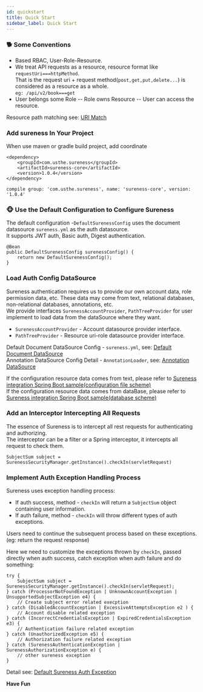 ```yaml
---
id: quickstart  
title: Quick Start  
sidebar_label: Quick Start  
---
```


### 🐕 Some Conventions

- Based RBAC, User-Role-Resource.
- We treat API requests as a resource, resource format like `requestUri===httpMethod`.   
  That is the request uri + request method(`post,get,put,delete...`) is considered as a resource as a whole.  
  `eg: /api/v2/book===get`
- User belongs some Role -- Role owns Resource -- User can access the resource.

Resource path matching see: [URI Match](path-match)    

### Add sureness In Your Project  

When use maven or gradle build project, add coordinate  
```
<dependency>
    <groupId>com.usthe.sureness</groupId>
    <artifactId>sureness-core</artifactId>
    <version>1.0.4</version>
</dependency>
```
```
compile group: 'com.usthe.sureness', name: 'sureness-core', version: '1.0.4'
```

### 🐵 Use the Default Configuration to Configure Sureness

The default configuration -`DefaultSurenessConfig` uses the document datasource `sureness.yml` as the auth datasource.  
It supports JWT auth, Basic auth, Digest authentication.
```
@Bean
public DefaultSurenessConfig surenessConfig() {
    return new DefaultSurenessConfig();
}
```

### Load Auth Config DataSource   

Sureness authentication requires us to provide our own account data, role permission data, etc. These data may come from text, relational databases, non-relational databases, annotations, etc.   
We provide interfaces `SurenessAccountProvider`, `PathTreeProvider` for user implement to load data from the dataSource where they want.

- `SurenessAccountProvider` - Account datasource provider interface.
- `PathTreeProvider` - Resource uri-role datasource provider interface.

Default Document DataSource Config - `sureness.yml`, see: [Default Document DataSource](default-datasource)   
Annotation DataSource Config Detail - `AnnotationLoader`, see: [Annotation DataSource](annotation-datasource)

If the configuration resource data comes from text, please refer to  [Sureness integration Spring Boot sample(configuration file scheme)](https://github.com/tomsun28/sureness/tree/master/sample-bootstrap)   
If the configuration resource data comes from dataBase, please refer to  [Sureness integration Spring Boot sample(database scheme)](https://github.com/tomsun28/sureness/tree/master/sample-tom)

### Add an Interceptor Intercepting All Requests  

The essence of Sureness is to intercept all rest requests for authenticating and authorizing.        
The interceptor can be a filter or a Spring interceptor, it intercepts all request to check them.
```
SubjectSum subject = SurenessSecurityManager.getInstance().checkIn(servletRequest)
```

### Implement Auth Exception Handling Process    

Sureness uses exception handling process:

- If auth success, method - `checkIn` will return a `SubjectSum` object containing user information.
- If auth failure, method - `checkIn` will throw different types of auth exceptions.

Users need to continue the subsequent process based on these exceptions.(eg: return the request response)

Here we need to customize the exceptions thrown by `checkIn`, passed directly when auth success, catch exception when auth failure and do something:

```
try {
    SubjectSum subject = SurenessSecurityManager.getInstance().checkIn(servletRequest);
} catch (ProcessorNotFoundException | UnknownAccountException | UnsupportedSubjectException e4) {
    // Create subject error related execption 
} catch (DisabledAccountException | ExcessiveAttemptsException e2 ) {
    // Account disable related exception
} catch (IncorrectCredentialsException | ExpiredCredentialsException e3) {
    // Authentication failure related exception
} catch (UnauthorizedException e5) {
    // Authorization failure related exception
} catch (SurenessAuthenticationException | SurenessAuthorizationException e) {
    // other sureness exception
}
```

Detail see: [Default Sureness Auth Exception](default-exception)   

**Have Fun**      
 